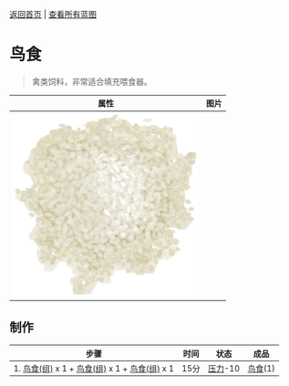 [返回首页](index.md)   |  [查看所有蓝图](blueprint.md)
# 鸟食  
> 禽类饲料，非常适合填充喂食器。  
  
  属性  |   图片   
 ----  |  ----:   
   |  ![](Sprite/Rice.png)   
  
## 制作  
步骤  |  时间  |  状态  |  成品  
----  |  ----  |  ----  |  ----  
1. [鸟食(组)](GpTag_FeedBird.md) x 1 + [鸟食(组)](GpTag_FeedBird.md) x 1 + [鸟食(组)](GpTag_FeedBird.md) x 1  |  15分  |  [压力](Stress.md)-10  |  [鸟食](FeedBird.md)(1)  
